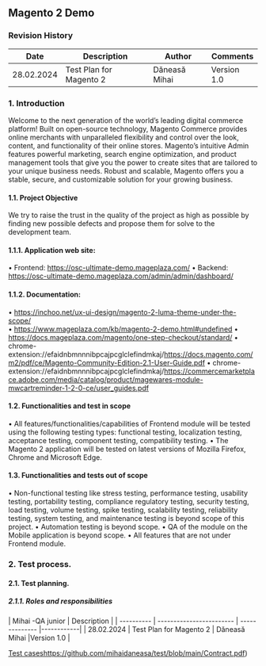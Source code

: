## Magento 2 Demo
### Revision History
| Date       | Description              | Author         |Comments    |
| ---------- | ------------------------ | -------------- |------------|
| 28.02.2024 | Test Plan for Magento 2  | Dăneasă Mihai  |Version 1.0 |

### 1.	Introduction
Welcome to the next generation of the world’s leading digital commerce platform! Built on open-source technology, Magento Commerce provides online merchants with unparalleled flexibility and control over the look, content, and functionality of their online stores. Magento’s intuitive Admin features powerful marketing, search engine optimization, and product management tools that give you the power to create sites that are tailored to your unique business needs. Robust and scalable, Magento offers you a stable, secure, and customizable solution for your growing business.

#### 1.1.	Project Objective
We try to raise the trust in the quality of the project as high as possible by finding new possible defects and propose them for solve to the development team.
#### 1.1.1.	Application web site: 
•	Frontend: https://osc-ultimate-demo.mageplaza.com/ 
•	Backend: https://osc-ultimate-demo.mageplaza.com/admin/admin/dashboard/ 
#### 1.1.2.	Documentation: 
•	https://inchoo.net/ux-ui-design/magento-2-luma-theme-under-the-scope/  
•	https://www.mageplaza.com/kb/magento-2-demo.html#undefined 
•	https://docs.mageplaza.com/magento/one-step-checkout/standard/ 
•	chrome-extension://efaidnbmnnnibpcajpcglclefindmkaj/https://docs.magento.com/m2/pdf/ce/Magento-Community-Edition-2.1-User-Guide.pdf 
•	chrome-extension://efaidnbmnnnibpcajpcglclefindmkaj/https://commercemarketplace.adobe.com/media/catalog/product/magewares-module-mwcartreminder-1-2-0-ce/user_guides.pdf

#### 1.2.	Functionalities and test in scope
•	All features/functionalities/capabilities of Frontend module will be tested using the following testing types: functional testing, localization testing, acceptance testing, component testing, compatibility testing.
•	The Magento 2 application will be tested on latest versions of Mozilla Firefox, Chrome and Microsoft Edge. 

#### 1.3.	Functionalities and tests out of scope
•	Non-functional testing like stress testing, performance testing, usability testing, portability testing, compliance regulatory testing, security testing, load testing, volume testing, spike testing, scalability testing, reliability testing, system testing, and maintenance testing is beyond scope of this project.
•	Automation testing is beyond scope.
•	QA of the module on the Mobile application is beyond scope.
•	All features that are not under Frontend module.

### 2.	Test process.
#### 2.1.	Test planning.
##### 2.1.1.	Roles and responsibilities
| Mihai -QA junior      | Description                  |
| ---------- | ------------------------ | -------------- |------------|
| 28.02.2024 | Test Plan for Magento 2  | Dăneasă Mihai  |Version 1.0 |


[Test cases](https://github.com/mihaidaneasa/test/blob/main/Contract.pdf)https://github.com/mihaidaneasa/test/blob/main/Contract.pdf)
